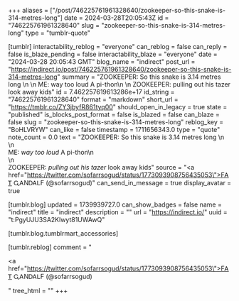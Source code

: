 +++
aliases = ["/post/746225761961328640/zookeeper-so-this-snake-is-314-metres-long"]
date = 2024-03-28T20:05:43Z
id = "746225761961328640"
slug = "zookeeper-so-this-snake-is-314-metres-long"
type = "tumblr-quote"

[tumblr]
interactability_reblog = "everyone"
can_reblog = false
can_reply = false
is_blaze_pending = false
interactability_blaze = "everyone"
date = "2024-03-28 20:05:43 GMT"
blog_name = "indirect"
post_url = "https://indirect.io/post/746225761961328640/zookeeper-so-this-snake-is-314-metres-long"
summary = "ZOOKEEPER: So this snake is 3.14 metres long \n \n ME: way too loud A pi-thon\n \n ZOOKEEPER: pulling out his tazer look away kids"
id = 7.462257619613286e+17
id_string = "746225761961328640"
format = "markdown"
short_url = "https://tmblr.co/ZY3jbyfR861tyq00"
should_open_in_legacy = true
state = "published"
is_blocks_post_format = false
is_blazed = false
can_blaze = false
slug = "zookeeper-so-this-snake-is-314-metres-long"
reblog_key = "BoHLVRYW"
can_like = false
timestamp = 1711656343.0
type = "quote"
note_count = 0.0
text = "ZOOKEEPER: So this snake is 3.14 metres long \n<br/>\n<br/>ME: <em>way too loud</em> A pi-thon\n<br/>\n<br/>ZOOKEEPER: <em>pulling out his tazer</em> look away kids"
source = "<a href=\"https://twitter.com/sofarrsogud/status/1773093908756435053\">FᎪᎢ ᏩᎪNᎠᎪᏞF (@sofarrsogud)</a>"
can_send_in_message = true
display_avatar = true

[tumblr.blog]
updated = 1739939727.0
can_show_badges = false
name = "indirect"
title = "indirect"
description = ""
url = "https://indirect.io/"
uuid = "t:PgyUJU3SA2Klwyt81UWAwQ"

[tumblr.blog.tumblrmart_accessories]

[tumblr.reblog]
comment = "<p><a href=\"https://twitter.com/sofarrsogud/status/1773093908756435053\">FᎪᎢ ᏩᎪNᎠᎪᏞF (@sofarrsogud)</a></p>"
tree_html = ""
+++
